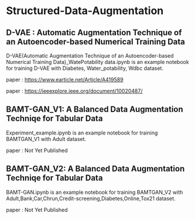 # Structured-Data-Augmentation

## D-VAE : Automatic Augmentation Technique of an Autoencoder-based Numerical Training Data

D-VAE(Automatic Augmentation Technique of an Autoencoder-based Numerical Training Data)_WatePotability data.ipynb is an example notebook for training D-VAE with Diabetes, Water_potability, Wdbc dataset.


paper : https://www.earticle.net/Article/A419589


paper : https://ieeexplore.ieee.org/document/10020487/



## BAMT-GAN_V1:  A Balanced Data Augmentation Techniqe for Tabular Data

Experiment_example.ipynb is an example notebook for training BAMTGAN_V1 with Adult dataset.


paper : Not Yet Published



## BAMT-GAN_V2:  A Balanced Data Augmentation Techniqe for Tabular Data


BAMT-GAN.ipynb is an example notebook for training BAMTGAN_V2 with Adult,Bank,Car,Chrun,Credit-screening,Diabetes,Online,Tox21 dataset.


paper : Not Yet Published
